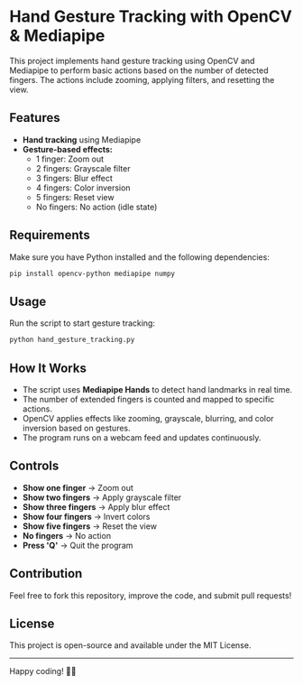 # Hand Gesture Tracking with OpenCV & Mediapipe

This project implements hand gesture tracking using OpenCV and Mediapipe to perform basic actions based on the number of detected fingers. The actions include zooming, applying filters, and resetting the view.

## Features
- **Hand tracking** using Mediapipe
- **Gesture-based effects:**
  - 1 finger: Zoom out
  - 2 fingers: Grayscale filter
  - 3 fingers: Blur effect
  - 4 fingers: Color inversion
  - 5 fingers: Reset view
  - No fingers: No action (idle state)

## Requirements
Make sure you have Python installed and the following dependencies:

```bash
pip install opencv-python mediapipe numpy
```

## Usage
Run the script to start gesture tracking:

```bash
python hand_gesture_tracking.py
```

## How It Works
- The script uses **Mediapipe Hands** to detect hand landmarks in real time.
- The number of extended fingers is counted and mapped to specific actions.
- OpenCV applies effects like zooming, grayscale, blurring, and color inversion based on gestures.
- The program runs on a webcam feed and updates continuously.

## Controls
- **Show one finger** → Zoom out
- **Show two fingers** → Apply grayscale filter
- **Show three fingers** → Apply blur effect
- **Show four fingers** → Invert colors
- **Show five fingers** → Reset the view
- **No fingers** → No action
- **Press 'Q'** → Quit the program


## Contribution
Feel free to fork this repository, improve the code, and submit pull requests!

## License
This project is open-source and available under the MIT License.

---
Happy coding! 🎯🚀
